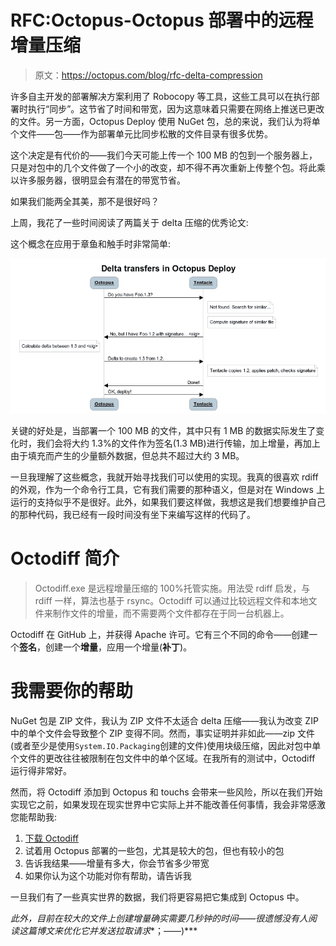 # RFC:Octopus-Octopus 部署中的远程增量压缩

> 原文：<https://octopus.com/blog/rfc-delta-compression>

许多自主开发的部署解决方案利用了 Robocopy 等工具，这些工具可以在执行部署时执行“同步”。这节省了时间和带宽，因为这意味着只需要在网络上推送已更改的文件。另一方面，Octopus Deploy 使用 NuGet 包，总的来说，我们认为将单个文件——包——作为部署单元比同步松散的文件目录有很多优势。

这个决定是有代价的——我们今天可能上传一个 100 MB 的包到一个服务器上，只是对包中的几个文件做了一个小的改变，却不得不再次重新上传整个包。将此乘以许多服务器，很明显会有潜在的带宽节省。

如果我们能两全其美，那不是很好吗？

上周，我花了一些时间阅读了两篇关于 delta 压缩的优秀论文:

这个概念在应用于章鱼和触手时非常简单:

![How Octodiff will work in Octopus and Tentacle](img/04440d9093aedfc349f72de4a820f77c.png)

关键的好处是，当部署一个 100 MB 的文件，其中只有 1 MB 的数据实际发生了变化时，我们会将大约 1.3%的文件作为签名(1.3 MB)进行传输，加上增量，再加上由于填充而产生的少量额外数据，但总共不超过大约 3 MB。

一旦我理解了这些概念，我就开始寻找我们可以使用的实现。我真的很喜欢 rdiff 的外观，作为一个命令行工具，它有我们需要的那种语义，但是对在 Windows 上运行的支持似乎不是很好。此外，如果我们要这样做，我想这是我们想要维护自己的那种代码，我已经有一段时间没有坐下来编写这样的代码了。

# Octodiff 简介

> Octodiff.exe 是远程增量压缩的 100%托管实施。用法受 rdiff 启发，与 rdiff 一样，算法也基于 rsync。Octodiff 可以通过比较远程文件和本地文件来制作文件的增量，而不需要两个文件都存在于同一台机器上。

Octodiff 在 GitHub 上，并获得 Apache 许可。它有三个不同的命令——创建一个**签名**，创建一个**增量**，应用一个增量(**补丁**)。

# 我需要你的帮助

NuGet 包是 ZIP 文件，我认为 ZIP 文件不太适合 delta 压缩——我认为改变 ZIP 中的单个文件会导致整个 ZIP 变得不同。然而，事实证明并非如此——zip 文件(或者至少是使用`System.IO.Packaging`创建的文件)使用块级压缩，因此对包中单个文件的更改往往被限制在包文件中的单个区域。在我所有的测试中，Octodiff 运行得非常好。

然而，将 Octodiff 添加到 Octopus 和 touchs 会带来一些风险，所以在我们开始实现它之前，如果发现在现实世界中它实际上并不能改善任何事情，我会非常感激您能帮助我:

1.  [下载 Octodiff](https://github.com/OctopusDeploy/Octodiff/releases)
2.  试着用 Octopus 部署的一些包，尤其是较大的包，但也有较小的包
3.  告诉我结果——增量有多大，你会节省多少带宽
4.  如果你认为这个功能对你有帮助，请告诉我

一旦我们有了一些真实世界的数据，我们将更容易把它集成到 Octopus 中。

*此外，目前在较大的文件上创建增量确实需要几秒钟的时间——很遗憾没有人阅读这篇博文来优化它并发送拉取请求**；——)***